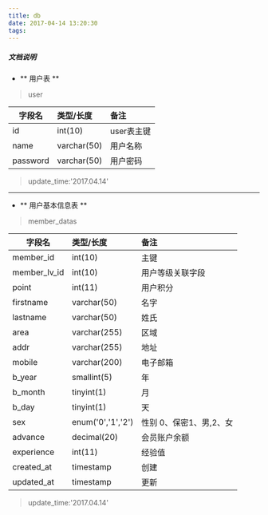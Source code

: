 ```yaml
---
title: db
date: 2017-04-14 13:20:30
tags:
---
```

##### 文档说明
-  ** 用户表 **
> user

| 字段名 | 类型/长度 | 备注 |
| -----|:-------|:--------|
| id | int(10) | user表主键 |
| name | varchar(50) | 用户名称 |
| password | varchar(50) | 用户密码 |
> update_time:'2017.04.14'

---
-  ** 用户基本信息表 **
> member_datas

| 字段名 | 类型/长度 | 备注 |
| -----|:-------|:--------|
| member_id | int(10) | 主键 |
| member_lv_id | int(10) | 用户等级关联字段 |
| point | int(11) | 用户积分 |
| firstname | varchar(50) | 名字 |
| lastname | varchar(50) | 姓氏 |
| area | varchar(255) | 区域 |
| addr | varchar(255) | 地址 |
| mobile | varchar(200) | 电子邮箱 |
| b_year | smallint(5) | 年 |
| b_month | tinyint(1) | 月 |
| b_day | tinyint(1) | 天 |
| sex | enum('0','1','2') | 性别 0、保密1、男,2、女|
| advance | decimal(20) | 会员账户余额 |
| experience | int(11) | 经验值 |
| created_at | timestamp | 创建 |
| updated_at | timestamp | 更新 |

> update_time:'2017.04.14'

